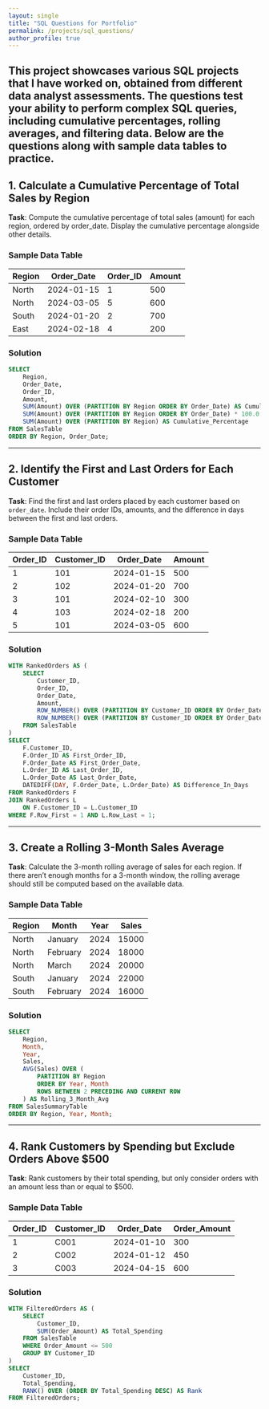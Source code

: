 ```yaml
---
layout: single
title: "SQL Questions for Portfolio"
permalink: /projects/sql_questions/
author_profile: true
---
```


This project showcases various SQL projects that I have worked on, obtained from different data analyst assessments. The questions test your ability to perform complex SQL queries, including cumulative percentages, rolling averages, and filtering data. Below are the questions along with sample data tables to practice.
---

## 1. Calculate a Cumulative Percentage of Total Sales by Region

**Task**: Compute the cumulative percentage of total sales (amount) for each region, ordered by order_date. Display the cumulative percentage alongside other details.

### Sample Data Table

| Region  | Order_Date  | Order_ID | Amount |
|---------|-------------|----------|--------|
| North   | 2024-01-15  | 1        | 500    |
| North   | 2024-03-05  | 5        | 600    |
| South   | 2024-01-20  | 2        | 700    |
| East    | 2024-02-18  | 4        | 200    |

### Solution

```sql
SELECT 
    Region,
    Order_Date,
    Order_ID,
    Amount,
    SUM(Amount) OVER (PARTITION BY Region ORDER BY Order_Date) AS Cumulative_Sum,
    SUM(Amount) OVER (PARTITION BY Region ORDER BY Order_Date) * 100.0 / 
    SUM(Amount) OVER (PARTITION BY Region) AS Cumulative_Percentage
FROM SalesTable
ORDER BY Region, Order_Date;
```

---

## 2. Identify the First and Last Orders for Each Customer

**Task**: Find the first and last orders placed by each customer based on `order_date`. Include their order IDs, amounts, and the difference in days between the first and last orders.

### Sample Data Table

| Order_ID | Customer_ID | Order_Date  | Amount |
|----------|-------------|-------------|--------|
| 1        | 101         | 2024-01-15  | 500    |
| 2        | 102         | 2024-01-20  | 700    |
| 3        | 101         | 2024-02-10  | 300    |
| 4        | 103         | 2024-02-18  | 200    |
| 5        | 101         | 2024-03-05  | 600    |

### Solution

```sql
WITH RankedOrders AS (
    SELECT 
        Customer_ID,
        Order_ID,
        Order_Date,
        Amount,
        ROW_NUMBER() OVER (PARTITION BY Customer_ID ORDER BY Order_Date ASC) AS Row_First,
        ROW_NUMBER() OVER (PARTITION BY Customer_ID ORDER BY Order_Date DESC) AS Row_Last
    FROM SalesTable
)
SELECT 
    F.Customer_ID,
    F.Order_ID AS First_Order_ID,
    F.Order_Date AS First_Order_Date,
    L.Order_ID AS Last_Order_ID,
    L.Order_Date AS Last_Order_Date,
    DATEDIFF(DAY, F.Order_Date, L.Order_Date) AS Difference_In_Days
FROM RankedOrders F
JOIN RankedOrders L
    ON F.Customer_ID = L.Customer_ID
WHERE F.Row_First = 1 AND L.Row_Last = 1;
```

---

## 3. Create a Rolling 3-Month Sales Average

**Task**: Calculate the 3-month rolling average of sales for each region. If there aren’t enough months for a 3-month window, the rolling average should still be computed based on the available data.

### Sample Data Table

| Region  | Month    | Year | Sales  |
|---------|----------|------|--------|
| North   | January  | 2024 | 15000  |
| North   | February | 2024 | 18000  |
| North   | March    | 2024 | 20000  |
| South   | January  | 2024 | 22000  |
| South   | February | 2024 | 16000  |

### Solution

```sql
SELECT 
    Region,
    Month,
    Year,
    Sales,
    AVG(Sales) OVER (
        PARTITION BY Region 
        ORDER BY Year, Month 
        ROWS BETWEEN 2 PRECEDING AND CURRENT ROW
    ) AS Rolling_3_Month_Avg
FROM SalesSummaryTable
ORDER BY Region, Year, Month;
```

---

## 4. Rank Customers by Spending but Exclude Orders Above $500

**Task**: Rank customers by their total spending, but only consider orders with an amount less than or equal to $500.

### Sample Data Table

| Order_ID | Customer_ID | Order_Date  | Order_Amount |
|----------|-------------|-------------|--------------|
| 1        | C001        | 2024-01-10  | 300          |
| 2        | C002        | 2024-01-12  | 450          |
| 3        | C003        | 2024-04-15  | 600          |

### Solution

```sql
WITH FilteredOrders AS (
    SELECT 
        Customer_ID,
        SUM(Order_Amount) AS Total_Spending
    FROM SalesTable
    WHERE Order_Amount <= 500
    GROUP BY Customer_ID
)
SELECT 
    Customer_ID,
    Total_Spending,
    RANK() OVER (ORDER BY Total_Spending DESC) AS Rank
FROM FilteredOrders;
```
